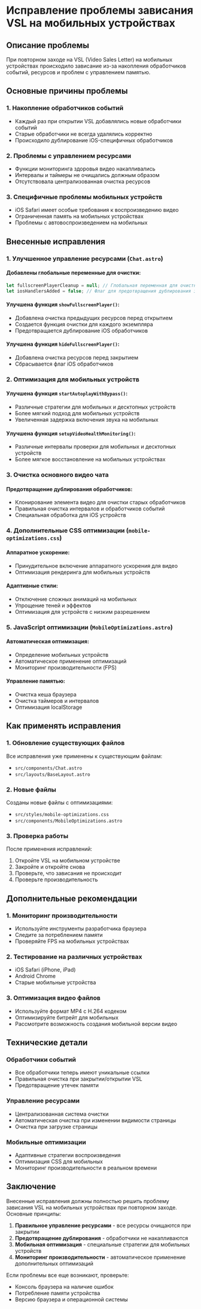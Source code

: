 # Исправление проблемы зависания VSL на мобильных устройствах

## Описание проблемы
При повторном заходе на VSL (Video Sales Letter) на мобильных устройствах происходило зависание из-за накопления обработчиков событий, ресурсов и проблем с управлением памятью.

## Основные причины проблемы

### 1. Накопление обработчиков событий
- Каждый раз при открытии VSL добавлялись новые обработчики событий
- Старые обработчики не всегда удалялись корректно
- Происходило дублирование iOS-специфичных обработчиков

### 2. Проблемы с управлением ресурсами
- Функции мониторинга здоровья видео накапливались
- Интервалы и таймеры не очищались должным образом
- Отсутствовала централизованная очистка ресурсов

### 3. Специфичные проблемы мобильных устройств
- iOS Safari имеет особые требования к воспроизведению видео
- Ограниченная память на мобильных устройствах
- Проблемы с автовоспроизведением на мобильных

## Внесенные исправления

### 1. Улучшенное управление ресурсами (`Chat.astro`)

#### Добавлены глобальные переменные для очистки:
```javascript
let fullscreenPlayerCleanup = null; // Глобальная переменная для очистки
let iosHandlersAdded = false; // Флаг для предотвращения дублирования iOS обработчиков
```

#### Улучшена функция `showFullscreenPlayer()`:
- Добавлена очистка предыдущих ресурсов перед открытием
- Создается функция очистки для каждого экземпляра
- Предотвращается дублирование iOS обработчиков

#### Улучшена функция `hideFullscreenPlayer()`:
- Добавлена очистка ресурсов перед закрытием
- Сбрасывается флаг iOS обработчиков

### 2. Оптимизация для мобильных устройств

#### Улучшена функция `startAutoplayWithBypass()`:
- Различные стратегии для мобильных и десктопных устройств
- Более мягкий подход для мобильных устройств
- Увеличенная задержка включения звука на мобильных

#### Улучшена функция `setupVideoHealthMonitoring()`:
- Различные интервалы проверки для мобильных и десктопных устройств
- Более мягкое восстановление на мобильных устройствах

### 3. Очистка основного видео чата

#### Предотвращение дублирования обработчиков:
- Клонирование элемента видео для очистки старых обработчиков
- Правильная очистка интервалов и обработчиков событий
- Специальная обработка для iOS устройств

### 4. Дополнительные CSS оптимизации (`mobile-optimizations.css`)

#### Аппаратное ускорение:
- Принудительное включение аппаратного ускорения для видео
- Оптимизация рендеринга для мобильных устройств

#### Адаптивные стили:
- Отключение сложных анимаций на мобильных
- Упрощение теней и эффектов
- Оптимизация для устройств с низким разрешением

### 5. JavaScript оптимизации (`MobileOptimizations.astro`)

#### Автоматическая оптимизация:
- Определение мобильных устройств
- Автоматическое применение оптимизаций
- Мониторинг производительности (FPS)

#### Управление памятью:
- Очистка кеша браузера
- Очистка таймеров и интервалов
- Оптимизация localStorage

## Как применять исправления

### 1. Обновление существующих файлов
Все исправления уже применены к существующим файлам:
- `src/components/Chat.astro`
- `src/layouts/BaseLayout.astro`

### 2. Новые файлы
Созданы новые файлы с оптимизациями:
- `src/styles/mobile-optimizations.css`
- `src/components/MobileOptimizations.astro`

### 3. Проверка работы
После применения исправлений:
1. Откройте VSL на мобильном устройстве
2. Закройте и откройте снова
3. Проверьте, что зависания не происходит
4. Проверьте производительность

## Дополнительные рекомендации

### 1. Мониторинг производительности
- Используйте инструменты разработчика браузера
- Следите за потреблением памяти
- Проверяйте FPS на мобильных устройствах

### 2. Тестирование на различных устройствах
- iOS Safari (iPhone, iPad)
- Android Chrome
- Старые мобильные устройства

### 3. Оптимизация видео файлов
- Используйте формат MP4 с H.264 кодеком
- Оптимизируйте битрейт для мобильных
- Рассмотрите возможность создания мобильной версии видео

## Технические детали

### Обработчики событий
- Все обработчики теперь имеют уникальные ссылки
- Правильная очистка при закрытии/открытии VSL
- Предотвращение утечек памяти

### Управление ресурсами
- Централизованная система очистки
- Автоматическая очистка при изменении видимости страницы
- Очистка при загрузке страницы

### Мобильные оптимизации
- Адаптивные стратегии воспроизведения
- Оптимизация CSS для мобильных
- Мониторинг производительности в реальном времени

## Заключение

Внесенные исправления должны полностью решить проблему зависания VSL на мобильных устройствах при повторном заходе. Основные принципы:

1. **Правильное управление ресурсами** - все ресурсы очищаются при закрытии
2. **Предотвращение дублирования** - обработчики не накапливаются
3. **Мобильная оптимизация** - специальные стратегии для мобильных устройств
4. **Мониторинг производительности** - автоматическое применение дополнительных оптимизаций

Если проблемы все еще возникают, проверьте:
- Консоль браузера на наличие ошибок
- Потребление памяти устройства
- Версию браузера и операционной системы
